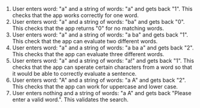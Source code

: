 1. User enters word: "a" and a string of words: "a" and gets back "1". This checks that the app works correctly for one word.
2. User enters word: "a" and a string of words: "ba" and gets back "0". This checks that the app returns "0" for no matching words.
3. User enters word: "a" and a string of words: "a ba" and gets back "1". This check that the app can evaluate two different words.
4. User enters word: "a" and a string of words: "a ba a" and gets back "2". This checks that the app can evaluate three different words.
5. User enters word: "a" and a string of words: "a!" and gets back "1". This checks that the app can sperate certain characters from a word so that it would be able to correctly evaluate a sentence.
6. User enters word: "A" and a string of words: "a A" and gets back "2". This checks that the app can work for uppercase and lower case.
7. User enters nothing and a string of words: "a A" and gets back "Please enter a valid word.". This validates the search.
